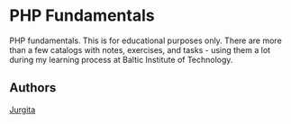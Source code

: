 # PHP Fundamentals

PHP fundamentals. This is for educational purposes only. There are more than a few catalogs with notes, exercises, and tasks - using them a lot during my learning process at Baltic Institute of Technology.

## Authors

[Jurgita](https://github.com/Jjurgita)
